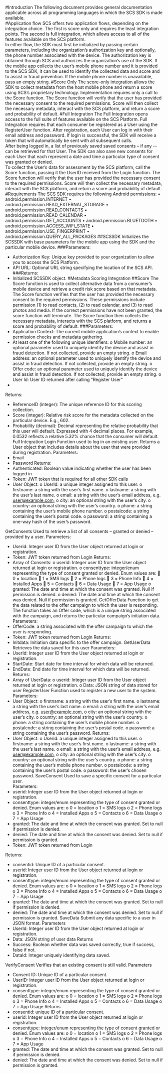 
 
#Introduction
The following document provides general documentation applicable across all programming languages in which the SCS SDK is made available.  
#Application flow
SCS offers two application flows, depending on the integration choice.  The first is score only and requires the least integration points.  The second is full integration, which allows access to all of the features available on the SCS platform.  
In either flow, the SDK must first be initialized by passing certain parameters, including the organization’s authorization key and optionally, the phone number associated with the device.  The authorization key is obtained through SCS and authorizes the organization’s use of the SDK.  If the mobile app collects the user’s mobile phone number and it is provided to the SCS SDK, it can be used to identify the collected data and score and to assist in fraud prevention.  If the mobile phone number is unavailable, pass an empty string.
#Score Only
The score-only integration allows the SDK to collect metadata from the host mobile phone and return a score using SCS’s proprietary technology.  Implementation requires only a call to the Score function.  The Score function will verify that the user has provided the necessary consent to the required permissions.  Score will then collect the necessary metadata, interact with the SCS platform, and return a score and probability of default.
#Full Integration
The Full Integration opens access to the full suite of features available on the SCS Platform.  Full Integration requires that each consumer be registered as a User using the RegisterUser function.  After registration, each User can log in with their email address and password.  If login is successful, the SDK will receive a token that will automatically be sent with all subsequent calls.  
After being logged in, a list of previously saved saved consents – if any -- can be retrieved for that User. The SDK can also save new consents for each User that each represent a date and time a particular type of consent was granted or denied.  
To collect the User’s data for assessment by the SCS platform, call the Score function, passing it the UserID received from the Login function.  The Score function will verify that the user has provided the necessary consent to the required permissions.  Score will then collect the necessary metadata, interact with the SCS platform, and return a score and probability of default.
#Requirements
The SCS SDK requires the following Android permissions:
•	android.permission.INTERNET
•	android.permission.READ_EXTERNAL_STORAGE
•	android.permission.READ_CONTACTS
•	android.permission.READ_CALENDAR
•	android.permission.GET_ACCOUNTS
•	android.permission.BLUETOOTH
•	android.permission.ACCESS_WIFI_STATE
•	android.permission.USE_FINGERPRINT
•	android.permission.QUERY_ALL_PACKAGES
##SCSSDK
Initializes the SCSSDK with base parameters for the mobile app using the SDK and the particular mobile device.
###Parameters:
-	Authorization Key: Unique key provided to your organization to allow you to access the SCS Platform.
-	API URL:  Optional URL string specifying the location of the SCS API.
###Returns:
-	Initialized SCSSDK object.
#Metadata Scoring Integration
##Score
The Score function is used to collect alternative data from a consumer’s mobile device and retrieve a credit risk score based on that metadata.  The Score function verifies that the user has provided the necessary consent to the required permissions.  These permissions include permission (1) to read contacts, (2) to read calendar, and (3) to read photos and media.  If the correct permissions have not been granted, the score function will terminate.  The Score function then collects the necessary metadata, interacts with the SCS platform, and returns a score and probability of default.
###Parameters:
-	Application Context: The current mobile application’s context to enable permission checks and metadata gathering.
-	At least one of the following unique identifiers:
o	Mobile number:  an optional parameter used to uniquely identify the device and assist in fraud detection.  If not collected, provide an empty string.
o	Email address:  an optional parameter used to uniquely identify the device and assist in fraud detection.  If not collected, provide an empty string.
o	Offer code:  an optional parameter used to uniquely identify the device and assist in fraud detection.  If not collected, provide an empty string.
o	User Id:  User ID returned after calling “Register User”
-	
Returns:
-	ReferenceID (integer):  The unique reference ID for this scoring collection.
-	Score (integer):  Relative risk score for the metadata collected on the particular device.  E.g., 602.
-	Probability (decimal):  Decimal representing the relative probability that this user will default.  Expressed with 4 decimal places.  For example, 0.0532 reflects a relative 5.32% chance that the consumer will default.
Full Integration 
Login
Function used to log in an existing user.  Returns a User object that includes details about the user that were provided during registration.
Parameters:
-	Email
-	Password
Returns:
-	Authenticated:  Boolean value indicating whether the user has been logged in
-	Token:  JWT token that is required for all other SDK calls
-	User Object:
o	UserId:  a unique integer assigned to this user.
o	firstname: a string with the user’s first name.
o	lastname: a string with the user’s last name.
o	email: a string with the user’s email address, e.g. user@example.com,
o	city: an optional string with the user’s city.
o	country: an optional string with the user’s country.
o	phone: a string containing the user’s mobile phone number.
o	postalcode: a string containing the user’s postal code.
o	password: a string containing a one-way hash of the user’s password.

GetConsents
Used to retrieve a list of all consents – granted or denied – provided by a user.
Parameters:
-	Userid:  Integer user ID from the User object returned at login or registration.
-	Token:  JWT token returned from Login
Returns:  
-	Array of Consents:
o	userid:  Integer user ID from the User object returned at login or registration.
o	consenttype: integer/enum representing the type of consent granted or denied.  Enum values are:
	0 = location 
	1 = SMS logs 
	2 = Phone logs
	3 = Phone Info
	4 = Installed Apps
	5 = Contacts
	6 = Data Usage
	7 = App Usage
o	granted: The date and time at which the consent was granted.  Null if permission is denied.
o	denied: The date and time at which the consent was denied.  Null if permission is granted.
GetOfferData
Function to get the data related to the offer campaign to which the user is responding.  The function takes an Offer code, which is a unique string associated with the campaign, and returns the particular campaign’s initiation data.  
Parameters:
-	OfferCode: a string associated with the offer campaign to which the user is responding.
-	Token:  JWT token returned from Login
Returns:
-	Initdata:  Initiation data specific to the offer campaign.
GetUserData
Retrieves the data saved for this user
Parameters:
-	UserId:  Integer user ID from the User object returned at login or registration.
-	StartDate:  Start date for time interval for which data will be returned.
-	EndDate:  End date for time interval for which data will be returned.
Returns:
-	Array of UserData:
o	userid:  Integer user ID from the User object returned at login or registration.
o	Data:  JSON string of data stored for user
RegisterUser
Function used to register a new user to the system.  
Parameters:
-	User Object:
o	firstname: a string with the user’s first name.
o	lastname: a string with the user’s last name.
o	email: a string with the user’s email address, e.g. user@example.com,
o	city: an optional string with the user’s city.
o	country: an optional string with the user’s country.
o	phone: a string containing the user’s mobile phone number.
o	postalcode: a string containing the user’s postal code.
o	password: a string containing the user’s password.
Returns:
-	User Object:
o	Userid:  a unique integer assigned to this user.
o	firstname: a string with the user’s first name.
o	lastname: a string with the user’s last name.
o	email: a string with the user’s email address, e.g. user@example.com,
o	city: an optional string with the user’s city.
o	country: an optional string with the user’s country.
o	phone: a string containing the user’s mobile phone number.
o	postalcode: a string containing the user’s postal code.
o	password: the user’s chosen password.
SaveConsent
Used to save a specific consent for a particular user.  
Parameters:
-	userid:  Integer user ID from the User object returned at login or registration.
-	consenttype: integer/enum representing the type of consent granted or denied.  Enum values are:
o	0 = location 
o	1 = SMS logs 
o	2 = Phone logs
o	3 = Phone Info
o	4 = Installed Apps
o	5 = Contacts
o	6 = Data Usage
o	7 = App Usage
-	granted: The date and time at which the consent was granted.  Set to null if permission is denied.
-	denied: The date and time at which the consent was denied.  Set to null if permission is granted.
-	Token:  JWT token returned from Login

Returns:
-	consentid:  Unique ID of a particular consent.
-	userid:  Integer user ID from the User object returned at login or registration.
-	consenttype: integer/enum representing the type of consent granted or denied.  Enum values are:
o	0 = location 
o	1 = SMS logs 
o	2 = Phone logs
o	3 = Phone Info
o	4 = Installed Apps
o	5 = Contacts
o	6 = Data Usage
o	7 = App Usage
-	granted: The date and time at which the consent was granted.  Set to null if permission is denied.
-	denied: The date and time at which the consent was denied.  Set to null if permission is granted.
SaveData
Submit any data specific to a user in JSON format.
Parameters
-	UserId:  Integer user ID from the User object returned at login or registration.
-	Data:  JSON string of user data
Returns
-	Success:  Boolean whether data was saved correctly, true if success, false if not.
-	DataId:  Integer uniquely identifying data saved.

VerifyConsent
Verifies that an existing consent is still valid.
Parameters
-	Consent ID:  Unique ID of a particular consent.
-	UserID: Integer user ID from the User object returned at login or registration.
-	consenttype: integer/enum representing the type of consent granted or denied.  Enum values are:
o	0 = location 
o	1 = SMS logs 
o	2 = Phone logs
o	3 = Phone Info
o	4 = Installed Apps
o	5 = Contacts
o	6 = Data Usage
o	7 = App Usage
Returns
-	consentid:  unique ID of a particular consent.
-	userid:  Integer user ID from the User object returned at login or registration.
-	consenttype: integer/enum representing the type of consent granted or denied.  Enum values are:
o	0 = location 
o	1 = SMS logs 
o	2 = Phone logs
o	3 = Phone Info
o	4 = Installed Apps
o	5 = Contacts
o	6 = Data Usage
o	7 = App Usage
-	granted: The date and time at which the consent was granted.  Set to null if permission is denied.
-	denied: The date and time at which the consent was denied.  Set to null if permission is granted.
